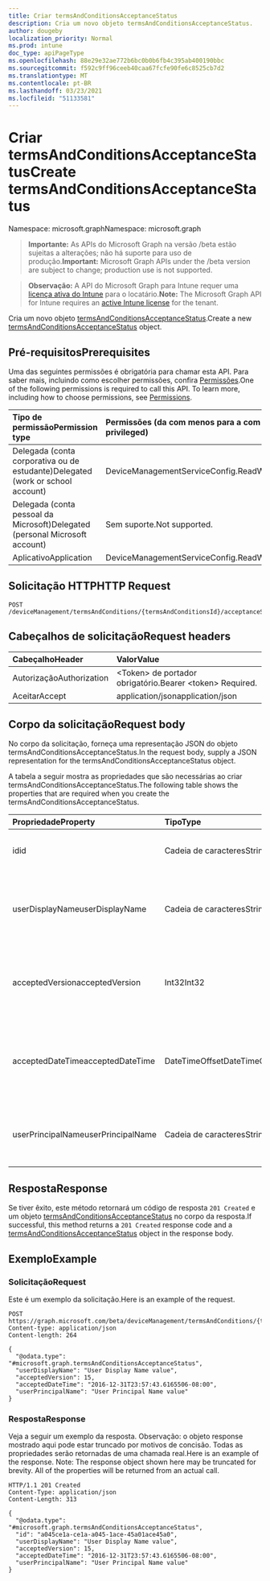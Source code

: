 ```yaml
---
title: Criar termsAndConditionsAcceptanceStatus
description: Cria um novo objeto termsAndConditionsAcceptanceStatus.
author: dougeby
localization_priority: Normal
ms.prod: intune
doc_type: apiPageType
ms.openlocfilehash: 88e29e32ae772b6bc0b0b6fb4c395ab400190bbc
ms.sourcegitcommit: f592c9ff96ceeb40caa67fcfe90fe6c8525cb7d2
ms.translationtype: MT
ms.contentlocale: pt-BR
ms.lasthandoff: 03/23/2021
ms.locfileid: "51133581"
---
```

# <a name="create-termsandconditionsacceptancestatus"></a><span data-ttu-id="be225-103">Criar termsAndConditionsAcceptanceStatus</span><span class="sxs-lookup"><span data-stu-id="be225-103">Create termsAndConditionsAcceptanceStatus</span></span>

<span data-ttu-id="be225-104">Namespace: microsoft.graph</span><span class="sxs-lookup"><span data-stu-id="be225-104">Namespace: microsoft.graph</span></span>

> <span data-ttu-id="be225-105">**Importante:** As APIs do Microsoft Graph na versão /beta estão sujeitas a alterações; não há suporte para uso de produção.</span><span class="sxs-lookup"><span data-stu-id="be225-105">**Important:** Microsoft Graph APIs under the /beta version are subject to change; production use is not supported.</span></span>

> <span data-ttu-id="be225-106">**Observação:** A API do Microsoft Graph para Intune requer uma [licença ativa do Intune](https://go.microsoft.com/fwlink/?linkid=839381) para o locatário.</span><span class="sxs-lookup"><span data-stu-id="be225-106">**Note:** The Microsoft Graph API for Intune requires an [active Intune license](https://go.microsoft.com/fwlink/?linkid=839381) for the tenant.</span></span>

<span data-ttu-id="be225-107">Cria um novo objeto [termsAndConditionsAcceptanceStatus](../resources/intune-companyterms-termsandconditionsacceptancestatus.md).</span><span class="sxs-lookup"><span data-stu-id="be225-107">Create a new [termsAndConditionsAcceptanceStatus](../resources/intune-companyterms-termsandconditionsacceptancestatus.md) object.</span></span>

## <a name="prerequisites"></a><span data-ttu-id="be225-108">Pré-requisitos</span><span class="sxs-lookup"><span data-stu-id="be225-108">Prerequisites</span></span>
<span data-ttu-id="be225-p101">Uma das seguintes permissões é obrigatória para chamar esta API. Para saber mais, incluindo como escolher permissões, confira [Permissões](/graph/permissions-reference).</span><span class="sxs-lookup"><span data-stu-id="be225-p101">One of the following permissions is required to call this API. To learn more, including how to choose permissions, see [Permissions](/graph/permissions-reference).</span></span>

|<span data-ttu-id="be225-111">Tipo de permissão</span><span class="sxs-lookup"><span data-stu-id="be225-111">Permission type</span></span>|<span data-ttu-id="be225-112">Permissões (da com menos para a com mais privilégios)</span><span class="sxs-lookup"><span data-stu-id="be225-112">Permissions (from least to most privileged)</span></span>|
|:---|:---|
|<span data-ttu-id="be225-113">Delegada (conta corporativa ou de estudante)</span><span class="sxs-lookup"><span data-stu-id="be225-113">Delegated (work or school account)</span></span>|<span data-ttu-id="be225-114">DeviceManagementServiceConfig.ReadWrite.All</span><span class="sxs-lookup"><span data-stu-id="be225-114">DeviceManagementServiceConfig.ReadWrite.All</span></span>|
|<span data-ttu-id="be225-115">Delegada (conta pessoal da Microsoft)</span><span class="sxs-lookup"><span data-stu-id="be225-115">Delegated (personal Microsoft account)</span></span>|<span data-ttu-id="be225-116">Sem suporte.</span><span class="sxs-lookup"><span data-stu-id="be225-116">Not supported.</span></span>|
|<span data-ttu-id="be225-117">Aplicativo</span><span class="sxs-lookup"><span data-stu-id="be225-117">Application</span></span>|<span data-ttu-id="be225-118">DeviceManagementServiceConfig.ReadWrite.All</span><span class="sxs-lookup"><span data-stu-id="be225-118">DeviceManagementServiceConfig.ReadWrite.All</span></span>|

## <a name="http-request"></a><span data-ttu-id="be225-119">Solicitação HTTP</span><span class="sxs-lookup"><span data-stu-id="be225-119">HTTP Request</span></span>
<!-- {
  "blockType": "ignored"
}
-->
``` http
POST /deviceManagement/termsAndConditions/{termsAndConditionsId}/acceptanceStatuses
```

## <a name="request-headers"></a><span data-ttu-id="be225-120">Cabeçalhos de solicitação</span><span class="sxs-lookup"><span data-stu-id="be225-120">Request headers</span></span>
|<span data-ttu-id="be225-121">Cabeçalho</span><span class="sxs-lookup"><span data-stu-id="be225-121">Header</span></span>|<span data-ttu-id="be225-122">Valor</span><span class="sxs-lookup"><span data-stu-id="be225-122">Value</span></span>|
|:---|:---|
|<span data-ttu-id="be225-123">Autorização</span><span class="sxs-lookup"><span data-stu-id="be225-123">Authorization</span></span>|<span data-ttu-id="be225-124">&lt;Token&gt; de portador obrigatório.</span><span class="sxs-lookup"><span data-stu-id="be225-124">Bearer &lt;token&gt; Required.</span></span>|
|<span data-ttu-id="be225-125">Aceitar</span><span class="sxs-lookup"><span data-stu-id="be225-125">Accept</span></span>|<span data-ttu-id="be225-126">application/json</span><span class="sxs-lookup"><span data-stu-id="be225-126">application/json</span></span>|

## <a name="request-body"></a><span data-ttu-id="be225-127">Corpo da solicitação</span><span class="sxs-lookup"><span data-stu-id="be225-127">Request body</span></span>
<span data-ttu-id="be225-128">No corpo da solicitação, forneça uma representação JSON do objeto termsAndConditionsAcceptanceStatus.</span><span class="sxs-lookup"><span data-stu-id="be225-128">In the request body, supply a JSON representation for the termsAndConditionsAcceptanceStatus object.</span></span>

<span data-ttu-id="be225-129">A tabela a seguir mostra as propriedades que são necessárias ao criar termsAndConditionsAcceptanceStatus.</span><span class="sxs-lookup"><span data-stu-id="be225-129">The following table shows the properties that are required when you create the termsAndConditionsAcceptanceStatus.</span></span>

|<span data-ttu-id="be225-130">Propriedade</span><span class="sxs-lookup"><span data-stu-id="be225-130">Property</span></span>|<span data-ttu-id="be225-131">Tipo</span><span class="sxs-lookup"><span data-stu-id="be225-131">Type</span></span>|<span data-ttu-id="be225-132">Descrição</span><span class="sxs-lookup"><span data-stu-id="be225-132">Description</span></span>|
|:---|:---|:---|
|<span data-ttu-id="be225-133">id</span><span class="sxs-lookup"><span data-stu-id="be225-133">id</span></span>|<span data-ttu-id="be225-134">Cadeia de caracteres</span><span class="sxs-lookup"><span data-stu-id="be225-134">String</span></span>|<span data-ttu-id="be225-135">Identificador exclusivo da entidade.</span><span class="sxs-lookup"><span data-stu-id="be225-135">Unique identifier of the entity.</span></span>|
|<span data-ttu-id="be225-136">userDisplayName</span><span class="sxs-lookup"><span data-stu-id="be225-136">userDisplayName</span></span>|<span data-ttu-id="be225-137">Cadeia de caracteres</span><span class="sxs-lookup"><span data-stu-id="be225-137">String</span></span>|<span data-ttu-id="be225-138">Nome de exibição do usuário cuja aceitação a entidade representa.</span><span class="sxs-lookup"><span data-stu-id="be225-138">Display name of the user whose acceptance the entity represents.</span></span>|
|<span data-ttu-id="be225-139">acceptedVersion</span><span class="sxs-lookup"><span data-stu-id="be225-139">acceptedVersion</span></span>|<span data-ttu-id="be225-140">Int32</span><span class="sxs-lookup"><span data-stu-id="be225-140">Int32</span></span>|<span data-ttu-id="be225-141">Número da versão mais recente dos T&C aceitos pelo usuário.</span><span class="sxs-lookup"><span data-stu-id="be225-141">Most recent version number of the T&C accepted by the user.</span></span>|
|<span data-ttu-id="be225-142">acceptedDateTime</span><span class="sxs-lookup"><span data-stu-id="be225-142">acceptedDateTime</span></span>|<span data-ttu-id="be225-143">DateTimeOffset</span><span class="sxs-lookup"><span data-stu-id="be225-143">DateTimeOffset</span></span>|<span data-ttu-id="be225-144">A data e a hora em que os termos foram aceitos pela última vez pelo usuário.</span><span class="sxs-lookup"><span data-stu-id="be225-144">DateTime when the terms were last accepted by the user.</span></span>|
|<span data-ttu-id="be225-145">userPrincipalName</span><span class="sxs-lookup"><span data-stu-id="be225-145">userPrincipalName</span></span>|<span data-ttu-id="be225-146">Cadeia de caracteres</span><span class="sxs-lookup"><span data-stu-id="be225-146">String</span></span>|<span data-ttu-id="be225-147">O userPrincipalName do Usuário que aceitou o termo.</span><span class="sxs-lookup"><span data-stu-id="be225-147">The userPrincipalName of the User that accepted the term.</span></span>|



## <a name="response"></a><span data-ttu-id="be225-148">Resposta</span><span class="sxs-lookup"><span data-stu-id="be225-148">Response</span></span>
<span data-ttu-id="be225-149">Se tiver êxito, este método retornará um código de resposta `201 Created` e um objeto [termsAndConditionsAcceptanceStatus](../resources/intune-companyterms-termsandconditionsacceptancestatus.md) no corpo da resposta.</span><span class="sxs-lookup"><span data-stu-id="be225-149">If successful, this method returns a `201 Created` response code and a [termsAndConditionsAcceptanceStatus](../resources/intune-companyterms-termsandconditionsacceptancestatus.md) object in the response body.</span></span>

## <a name="example"></a><span data-ttu-id="be225-150">Exemplo</span><span class="sxs-lookup"><span data-stu-id="be225-150">Example</span></span>

### <a name="request"></a><span data-ttu-id="be225-151">Solicitação</span><span class="sxs-lookup"><span data-stu-id="be225-151">Request</span></span>
<span data-ttu-id="be225-152">Este é um exemplo da solicitação.</span><span class="sxs-lookup"><span data-stu-id="be225-152">Here is an example of the request.</span></span>
``` http
POST https://graph.microsoft.com/beta/deviceManagement/termsAndConditions/{termsAndConditionsId}/acceptanceStatuses
Content-type: application/json
Content-length: 264

{
  "@odata.type": "#microsoft.graph.termsAndConditionsAcceptanceStatus",
  "userDisplayName": "User Display Name value",
  "acceptedVersion": 15,
  "acceptedDateTime": "2016-12-31T23:57:43.6165506-08:00",
  "userPrincipalName": "User Principal Name value"
}
```

### <a name="response"></a><span data-ttu-id="be225-153">Resposta</span><span class="sxs-lookup"><span data-stu-id="be225-153">Response</span></span>
<span data-ttu-id="be225-p102">Veja a seguir um exemplo da resposta. Observação: o objeto response mostrado aqui pode estar truncado por motivos de concisão. Todas as propriedades serão retornadas de uma chamada real.</span><span class="sxs-lookup"><span data-stu-id="be225-p102">Here is an example of the response. Note: The response object shown here may be truncated for brevity. All of the properties will be returned from an actual call.</span></span>
``` http
HTTP/1.1 201 Created
Content-Type: application/json
Content-Length: 313

{
  "@odata.type": "#microsoft.graph.termsAndConditionsAcceptanceStatus",
  "id": "a045ce1a-ce1a-a045-1ace-45a01ace45a0",
  "userDisplayName": "User Display Name value",
  "acceptedVersion": 15,
  "acceptedDateTime": "2016-12-31T23:57:43.6165506-08:00",
  "userPrincipalName": "User Principal Name value"
}
```




